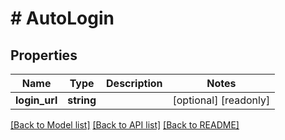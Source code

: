 # # AutoLogin

## Properties

Name | Type | Description | Notes
------------ | ------------- | ------------- | -------------
**login_url** | **string** |  | [optional] [readonly]

[[Back to Model list]](../../README.md#models) [[Back to API list]](../../README.md#endpoints) [[Back to README]](../../README.md)

